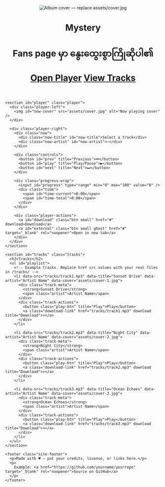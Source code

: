 <html>
<html lang="en">
<head>
  <meta charset="utf-8" />
  <meta name="viewport" content="width=device-width,initial-scale=1" />
  <title>"Mystery — Independent Music Band"</title>
  <meta name="description" content="Mystery — Independent Music Band" for GitHub Pages. Stream tracks, show cover art, and link to downloads." />
  <link rel="stylesheet" href="assets/css/style.css" />
</head>
<body>
  <main class="wrap">
    <header class="hero">
      <img class="cover" src="assets/cover.jpg" alt="Album cover — replace assets/cover.jpg" />
      <div class="meta">
        <h1>Mystery<h1>
        <p class="tagline">Fans page မှာ နွေးထွေးစွာကြိုဆိုပါ၏ </p>
        <div class="actions">
          <a class="btn" href="#player">Open Player</a>
          <a class="btn ghost" href="#tracks">View Tracks</a>
        </div>
      </div>
    </header>

    <section id="player" class="player">
      <div class="player-left">
        <img id="now-cover" src="assets/cover.jpg" alt="Now playing cover" />
      </div>

      <div class="player-right">
        <div class="now">
          <div class="now-title" id="now-title">Select a track</div>
          <div class="now-artist" id="now-artist">—</div>
        </div>

        <div class="controls">
          <button id="prev" title="Previous">⏮</button>
          <button id="play" title="Play/Pause">▶️</button>
          <button id="next" title="Next">⏭</button>
        </div>

        <div class="progress-wrap">
          <input id="progress" type="range" min="0" max="100" value="0" />
          <div class="time">
            <span id="time-current">0:00</span>
            <span id="time-total">0:00</span>
          </div>
        </div>

        <div class="player-actions">
          <a id="download" class="btn small" href="#" download>Download</a>
          <a id="external" class="btn small ghost" href="#" target="_blank" rel="noopener">Open in new tab</a>
        </div>
      </div>
    </section>

    <section id="tracks" class="tracks">
      <h2>Tracks</h2>
      <ul id="playlist">
        <!-- Example tracks. Replace href src values with your real files in /tracks/ -->
        <li data-src="tracks/track1.mp3" data-title="Sunset Drive" data-artist="Artist Name" data-cover="assets/cover-1.jpg">
          <div class="track-meta">
            <strong>Sunset Drive</strong>
            <span class="artist">Artist Name</span>
          </div>
          <div class="track-actions">
            <button class="play-btn" title="Play">Play</button>
            <a class="download-link" href="tracks/track1.mp3" download title="Download">⬇</a>
          </div>
        </li>

        <li data-src="tracks/track2.mp3" data-title="Night City" data-artist="Artist Name" data-cover="assets/cover-2.jpg">
          <div class="track-meta">
            <strong>Night City</strong>
            <span class="artist">Artist Name</span>
          </div>
          <div class="track-actions">
            <button class="play-btn" title="Play">Play</button>
            <a class="download-link" href="tracks/track2.mp3" download title="Download">⬇</a>
          </div>
        </li>

        <li data-src="tracks/track3.mp3" data-title="Ocean Echoes" data-artist="Artist Name" data-cover="assets/cover-3.jpg">
          <div class="track-meta">
            <strong>Ocean Echoes</strong>
            <span class="artist">Artist Name</span>
          </div>
          <div class="track-actions">
            <button class="play-btn" title="Play">Play</button>
            <a class="download-link" href="tracks/track3.mp3" download title="Download">⬇</a>
          </div>
        </li>
      </ul>
    </section>

    <footer class="site-footer">
      <p>Made with ♥ — put your credits, license, or links here.</p>
      <p>
        Example: <a href="https://github.com/yourname/yourrepo" target="_blank" rel="noopener">Source on GitHub</a>
      </p>
    </footer>
  </main>

  <!-- Minimal player audio & script -->
  <audio id="audio" preload="metadata"></audio>
  <script src="assets/js/player.js"></script>
</body>
</html>
